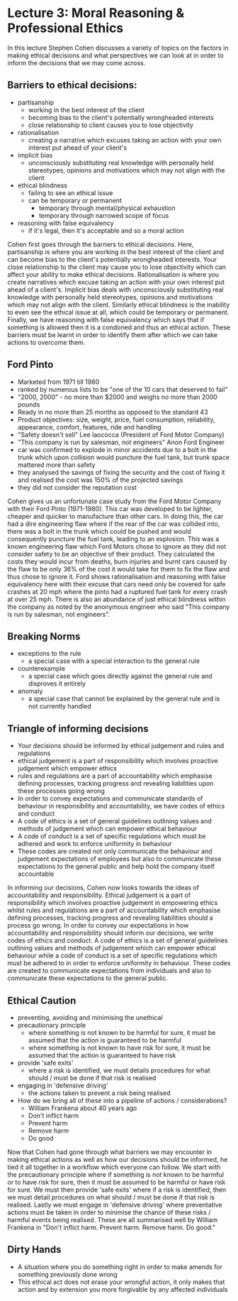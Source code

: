 # Lecture 3: Moral Reasoning & Professional Ethics

In this lecture Stephen Cohen discusses a variety of topics on the factors in making ethical decisions and what perspectives we can look at in order to inform the decisions that we may come across.

## Barriers to ethical decisions:

- partisanship
  - working in the best interest of the client
  - becoming bias to the client's potentially wrongheaded interests
  - close relationship to client causes you to lose objectivity
- rationalisation
  - creating a narrative which excuses taking an action with your own interest put ahead of your client's
- implicit bias
  - unconsciously substituting real knowledge with personally held stereotypes, opinions and motivations which may not align with the client
- ethical blindness
  - failing to see an ethical issue
  - can be temporary or permanent
    - temporary through mental/physical exhaustion
    - temporary through narrowed scope of focus
- reasoning with false equivalency
  - if it's legal, then it's acceptable and so a moral action

Cohen first goes through the barriers to ethical decisions. Here, partisanship is where you are working in the best interest of the client and can become bias to the client's potentially wrongheaded interests. Your close relationship to the client may cause you to lose objectivity which can affect your ability to make ethical decisions. Rationalisation is where you create narratives which excuse taking an action with your own interest put ahead of a client's. Implicit bias deals with unconsciously substituting real knowledge with personally held stereotypes, opinions and motivations which may not align with the client. Similarly ethical blindness is the inability to even see the ethical issue at all, which could be temporary or permanent. Finally, we have reasoning with false equivalency which says that if something is allowed then it is a condoned and thus an ethical action. These barriers must be learnt in order to identify them after which we can take actions to overcome them.

## Ford Pinto

- Marketed from 1971 till 1980
- ranked by numerous lists to be "one of the 10 cars that deserved to fail"
- "2000, 2000" - no more than $2000 and weighs no more than 2000 pounds
- Ready in no more than 25 months as opposed to the standard 43
- Product objectives: size, weight, price, fuel consumption, reliability, appearance, comfort, features, ride and handling
- "Safety doesn't sell" Lee Iaococca (President of Ford Motor Company)
- "This company is run by salesman, not engineers" Anon Ford Engineer
- car was confirmed to explode in minor accidents due to a bolt in the trunk which upon collision would puncture the fuel tank, but trunk space mattered more than safety
- they analysed the savings of fixing the security and the cost of fixing it and realised the cost was 150% of the projected savings
- they did not consider the reputation cost

Cohen gives us an unfortunate case study from the Ford Motor Company with their Ford Pinto (1971-1980). This car was developed to be lighter, cheaper and quicker to manufacture than other cars. In doing this, the car had a dire engineering flaw where if the rear of the car was collided into, there was a bolt in the trunk which could be pushed and would consequently puncture the fuel tank, leading to an explosion. This was a known engineering flaw which Ford Motors chose to ignore as they did not consider safety to be an objective of their product. They calculated the costs they would incur from deaths, burn injuries and burnt cars caused by the flaw to be only 36% of the cost it would take for them to fix the flaw and thus chose to ignore it. Ford shows rationalisation and reasoning with false equivalency here with their excuse that cars need only be covered for safe crashes at 20 mph where the pinto had a ruptured fuel tank for every crash at over 25 mph. There is also an abundance of just ethical blindness within the company as noted by the anonymous engineer who said "This company is run by salesman, not engineers".

## Breaking Norms

- exceptions to the rule
  - a special case with a special interaction to the general rule
- counterexample
  - a special case which goes directly against the general rule and disproves it entirely
- anomaly
  - a special case that cannot be explained by the general rule and is not currently handled

## Triangle of informing decisions

- Your decisions should be informed by ethical judgement and rules and regulations
- ethical judgement is a part of responsibility which involves proactive judgement which empower ethics
- rules and regulations are a part of accountability which emphasise defining processes, tracking progress and revealing liabilities upon these processes going wrong
- In order to convey expectations and communicate standards of behaviour in responsibility and accountability, we have codes of ethics and conduct
- A code of ethics is a set of general guidelines outlining values and methods of judgement which can empower ethical behaviour
- A code of conduct is a set of specific regulations which must be adhered and work to enforce uniformity in behaviour
- These codes are created not only communicate the behaviour and judgement expectations of employees but also to communicate these expectations to the general public and help hold the company itself accountable

In informing our decisions, Cohen now looks towards the ideas of accountability and responsibility. Ethical judgement is a part of responsibility which involves proactive judgement in empowering ethics whilst rules and regulations are a part of accountability which emphasise defining processes, tracking progress and revealing liabilities should a process go wrong. In order to convey our expectations in how accountability and responsibility should inform our decisions, we write codes of ethics and conduct. A code of ethics is a set of general guidelines outlining values and methods of judgement which can empower ethical behaviour while a code of conduct is a set of specific regulations which must be adhered to in order to enforce uniformity in behaviour. These codes are created to communicate expectations from individuals and also to communicate these expectations to the general public.

## Ethical Caution

- preventing, avoiding and minimising the unethical
- precautionary principle
  - where something is not known to be harmful for sure, it must be assumed that the action is guaranteed to be harmful
  - where something is not known to have risk for sure, it must be assumed that the action is guaranteed to have risk
- provide 'safe exits'
  - where a risk is identified, we must details procedures for what should / must be done if that risk is realised
- engaging in 'defensive driving'
  - the actions taken to prevent a risk being realised
- How do we bring all of these into a pipeline of actions / considerations?
  - William Frankena about 40 years ago
  - Don't inflict harm
  - Prevent harm
  - Remove harm
  - Do good

Now that Cohen had gone through what barriers we may encounter in making ethical actions as well as how our decisions should be informed, he tied it all together in a workflow which everyone can follow. We start with the precautionary principle where if something is not known to be harmful or to have risk for sure, then it must be assumed to be harmful or have risk for sure. We must then provide 'safe exits' where if a risk is identified, then we must detail procedures on what should / must be done if that risk is realised. Lastly we must engage in 'defensive driving' where preventative actions must be taken in order to minimise the chance of these risks / harmful events being realised. These are all summarised well by William Frankena in "Don't inflict harm. Prevent harm. Remove harm. Do good."

## Dirty Hands

- A situation where you do something right in order to make amends for something previously done wrong
- This ethical act does not erase your wrongful action, it only makes that action and by extension you more forgivable by any affected individuals
